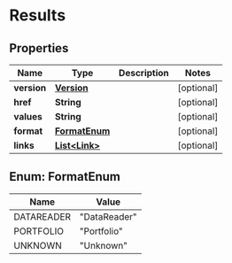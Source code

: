

# Results

## Properties

Name | Type | Description | Notes
------------ | ------------- | ------------- | -------------
**version** | [**Version**](Version.md) |  |  [optional]
**href** | **String** |  |  [optional]
**values** | **String** |  |  [optional]
**format** | [**FormatEnum**](#FormatEnum) |  |  [optional]
**links** | [**List&lt;Link&gt;**](Link.md) |  |  [optional]



## Enum: FormatEnum

Name | Value
---- | -----
DATAREADER | &quot;DataReader&quot;
PORTFOLIO | &quot;Portfolio&quot;
UNKNOWN | &quot;Unknown&quot;



